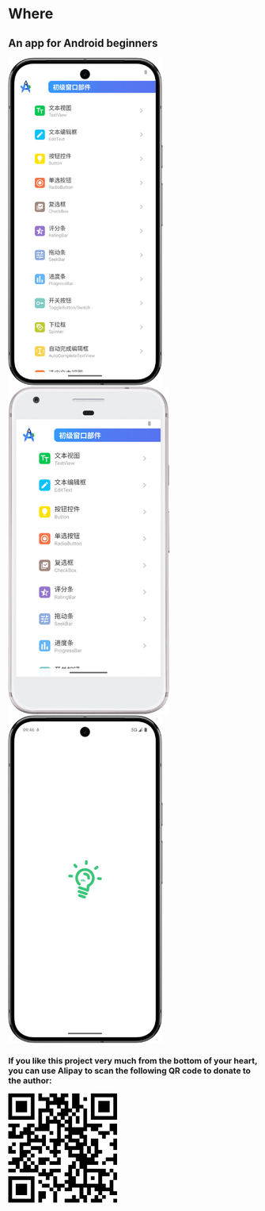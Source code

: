 # Where

## An app for Android beginners

<img src="./Screenshot_20250604_173400.png" height="660">&emsp;&emsp;&emsp;<img src="./Screenshot_20250604_173842.png" height="660">&emsp;&emsp;&emsp;<img src="./Screenshot_20250610_095456.png" height="660">

<!-- [![Android CI](https://github.com/LiangchengJ/where/actions/workflows/android.yml/badge.svg?branch=main)](https://github.com/LiangchengJ/where/actions/workflows/android.yml) -->

### If you like this project very much from the bottom of your heart, you can use Alipay to scan the following QR code to donate to the author:

<img src="./Alipay.svg" height="220">
